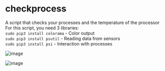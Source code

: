 # checkprocess
A script that checks your processes and the temperature of the processor  
For this script, you need 3 libraries:  
`sudo pip3 install colorama` - Color output   
`sudo pip3 install psutil` - Reading data from sensors  
`sudo pip3 install psi` - Interaction with processes    
    
    
![image](https://user-images.githubusercontent.com/40400854/129476734-cb92e9f8-be53-4ba4-b62b-96db21632b2e.png) 
    
    
![image](https://user-images.githubusercontent.com/40400854/129476751-f15ceac8-e21c-4002-8be6-eaa69bc9dc16.png)


